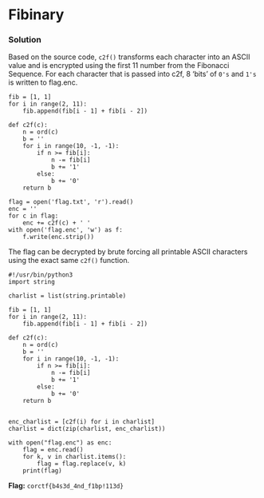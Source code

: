 # Fibinary

### Solution
Based on the source code, `c2f()` transforms each character into an ASCII value and is encrypted using the first 11 number from the Fibonacci Sequence. For each character that is passed into c2f, 8 ‘bits’ of `0's` and `1's` is written to flag.enc.
```
fib = [1, 1]
for i in range(2, 11):
	fib.append(fib[i - 1] + fib[i - 2])

def c2f(c):
	n = ord(c)
	b = ''
	for i in range(10, -1, -1):
		if n >= fib[i]:
			n -= fib[i]
			b += '1'
		else:
			b += '0'
	return b

flag = open('flag.txt', 'r').read()
enc = ''
for c in flag:
	enc += c2f(c) + ' '
with open('flag.enc', 'w') as f:
	f.write(enc.strip())
```
The flag can be decrypted by brute forcing all printable ASCII characters using the exact same `c2f()` function.
```
#!/usr/bin/python3
import string

charlist = list(string.printable)

fib = [1, 1]
for i in range(2, 11):
    fib.append(fib[i - 1] + fib[i - 2])

def c2f(c):
    n = ord(c)
    b = ''
    for i in range(10, -1, -1):
        if n >= fib[i]:
            n -= fib[i]
            b += '1'
        else:
            b += '0'
    return b


enc_charlist = [c2f(i) for i in charlist]
charlist = dict(zip(charlist, enc_charlist))

with open("flag.enc") as enc:
    flag = enc.read()
    for k, v in charlist.items():
        flag = flag.replace(v, k)
    print(flag)
```
**Flag:** `corctf{b4s3d_4nd_f1bp!113d}`

